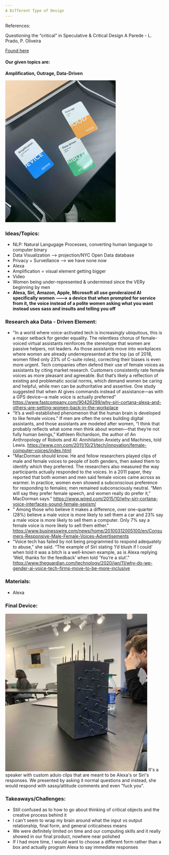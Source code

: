 ```yaml
---
A Different Type of Design 
---
```

References:

Questioning the “critical” in Speculative & Critical Design
A Parede - L. Prado, P. Oliveira

[Found here](https://medium.com/a-parede/questioning-the-critical-in-speculative-critical-design-5a355cac2ca4)

#### Our given topics are:
**Amplification, Outrage, Data-Driven**

<img src = "/img/parameters.jpg" width = "350" height = "450" >

### Ideas/Topics:
- NLP: Natural Langugage Processes, converting human language to computer binary
- Data Visualization --> projection/NYC Open Data database 
- Privacy + Surveillance --> we have none now
- Alexa
- Amplification = visual element getting bigger
- Video
- Women being under-represented & undermined since the VERy beginning by men
- **Alexa, Siri, Amazon, Apple, Microsoft all use genderaized AI specifically women** 
**---> a device that when prompted for service from it, the voice instead of a polite women asking what you want instead uses sass and insults and telling you off** 

### Research aka Data - Driven Element:
- "In a world where voice-activated tech is increasingly ubiquitous, this is a major setback for gender equality. The relentless chorus of female-voiced virtual assistants reinforces the stereotype that women are passive helpers, not leaders. As those assistants move into workplaces where women are already underrepresented at the top (as of 2018, women filled only 23% of C-suite roles), correcting their biases is even more urgent.
Tech companies often defend their use of female voices as assistants by citing market research. Customers consistently rate female voices as more pleasant and agreeable. But that’s likely a reflection of existing and problematic social norms, which demand women be caring and helpful, while men can be authoritative and assertive. One study suggested that when AI gives commands instead of assistance—as with a GPS device—a male voice is actually preferred"
https://www.fastcompany.com/90426299/why-siri-cortana-alexa-and-others-are-setting-women-back-in-the-workplace
- “It’s a well-established phenomenon that the human brain is developed to like female voices.”
If men are often the ones building digital assistants, and those assistants are modeled after women, “I think that probably reflects what some men think about women—that they’re not fully human beings,” Kathleen Richardson, the author of An Anthropology of Robots and AI: Annihilation Anxiety and Machines, told Lewis.
https://www.cnn.com/2011/10/21/tech/innovation/female-computer-voices/index.html
- "MacDorman should know. He and fellow researchers played clips of male and female voices to people of both genders, then asked them to identify which they preferred. The researchers also measured the way participants actually responded to the voices. In a 2011 paper, they reported that both women and men said female voices came across as warmer. In practice, women even showed a subconscious preference for responding to females; men remained subconsciously neutral. “Men will say they prefer female speech, and women really do prefer it,” MacDorman says."
https://www.wired.com/2015/10/why-siri-cortana-voice-interfaces-sound-female-sexism/
- " Among those who believe it makes a difference, over one-quarter (28%) believe a male voice is more likely to sell them a car and 23% say a male voice is more likely to sell them a computer. Only 7% say a female voice is more likely to sell them either."
https://www.businesswire.com/news/home/20100312005100/en/Consumers-Responsive-Male-Female-Voices-Advertisements
- “Voice tech has failed by not being programmed to respond adequately to abuse,” she said. “The example of Siri stating ‘I’d blush if I could’ when told it was a bitch is a well-known example, as is Alexa replying ‘Well, thanks for the feedback’ when told ‘You’re a slut’.”
https://www.theguardian.com/technology/2020/jan/11/why-do-we-gender-ai-voice-tech-firms-move-to-be-more-inclusive

### Materials: 
- Alexa

### Final Device: 
<img src = "/img/gross.jpg" width = "450" height = "500" >
It's a speaker with custom aduio clips that are meant to be Alexa's or Siri's responses. 
We presented by asking it normal questions and instead, she would respond with sassy/attitude comments and even "fuck you".

### Takeaways/Challenges: 
- Still confused as to how to go about thinking of critical objects and the creative process behind it
- I can't seem to wrap my brain around what the input vs output relationship, final form, and general criticalness means
- We were definitely limited on time and our computing skills and it really showed in our final product, nowhere near polished
- If I had more time, I would want to choose a different form rather than a box and actually program Alexa to say immediate responses
